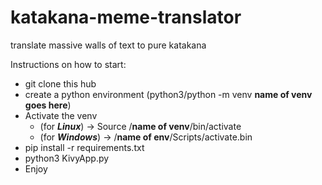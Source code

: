 # katakana-meme-translator
translate massive walls of text to pure katakana

Instructions on how to start:
- git clone this hub
- create a python environment (python3/python -m venv **name of venv goes here**) 
- Activate the venv 
    - (for ***Linux***) -> Source /**name of venv**/bin/activate 
    - (for ***Windows***) -> /**name of env**/Scripts/activate.bin
- pip install -r requirements.txt
- python3 KivyApp.py
- Enjoy 
